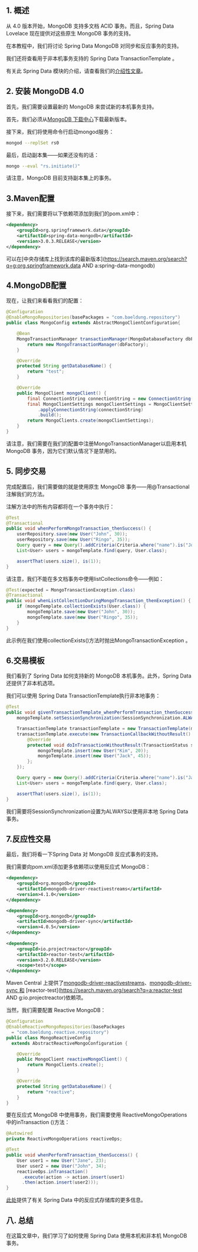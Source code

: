 ## 1. 概述

从 4.0 版本开始，MongoDB 支持多文档 ACID 事务。而且，Spring Data Lovelace 现在提供对这些原生 MongoDB 事务的支持。

在本教程中，我们将讨论 Spring Data MongoDB 对同步和反应事务的支持。

我们还将查看用于非本机事务支持的 Spring Data TransactionTemplate 。

有关此 Spring Data 模块的介绍，请查看我们的[介绍性文章](https://www.baeldung.com/spring-data-mongodb-tutorial)。

## 2. 安装 MongoDB 4.0

首先，我们需要设置最新的 MongoDB 来尝试新的本机事务支持。

首先，我们必须从[MongoDB 下载中心](https://www.mongodb.com/download-center?initial=true#atlas)下载最新版本。

接下来，我们将使用命令行启动mongod服务：

```bash
mongod --replSet rs0
```

最后，启动副本集——如果还没有的话：

```bash
mongo --eval "rs.initiate()"
```

请注意，MongoDB 目前支持副本集上的事务。

## 3.Maven配置

接下来，我们需要将以下依赖项添加到我们的pom.xml中：

```xml
<dependency>
    <groupId>org.springframework.data</groupId>
    <artifactId>spring-data-mongodb</artifactId>
    <version>3.0.3.RELEASE</version>
</dependency>
```

可以在[中央存储库上找到该库的最新版本](https://search.maven.org/search?q=g:org.springframework.data AND a:spring-data-mongodb)

## 4.MongoDB配置

现在，让我们来看看我们的配置：

```java
@Configuration
@EnableMongoRepositories(basePackages = "com.baeldung.repository")
public class MongoConfig extends AbstractMongoClientConfiguration{

    @Bean
    MongoTransactionManager transactionManager(MongoDatabaseFactory dbFactory) {
        return new MongoTransactionManager(dbFactory);
    }

    @Override
    protected String getDatabaseName() {
        return "test";
    }

    @Override
    public MongoClient mongoClient() {
        final ConnectionString connectionString = new ConnectionString("mongodb://localhost:27017/test");
        final MongoClientSettings mongoClientSettings = MongoClientSettings.builder()
            .applyConnectionString(connectionString)
            .build();
        return MongoClients.create(mongoClientSettings);
    }
}
```

请注意，我们需要在我们的配置中注册MongoTransactionManager以启用本机 MongoDB 事务，因为它们默认情况下是禁用的。

## 5. 同步交易

完成配置后，我们需要做的就是使用原生 MongoDB 事务——用@Transactional注解我们的方法。

注解方法中的所有内容都将在一个事务中执行：

```java
@Test
@Transactional
public void whenPerformMongoTransaction_thenSuccess() {
    userRepository.save(new User("John", 30));
    userRepository.save(new User("Ringo", 35));
    Query query = new Query().addCriteria(Criteria.where("name").is("John"));
    List<User> users = mongoTemplate.find(query, User.class);

    assertThat(users.size(), is(1));
}
```

请注意，我们不能在多文档事务中使用listCollections命令——例如：

```java
@Test(expected = MongoTransactionException.class)
@Transactional
public void whenListCollectionDuringMongoTransaction_thenException() {
    if (mongoTemplate.collectionExists(User.class)) {
        mongoTemplate.save(new User("John", 30));
        mongoTemplate.save(new User("Ringo", 35));
    }
}
```

此示例在我们使用collectionExists()方法时抛出MongoTransactionException 。

## 6.交易模板

我们看到了 Spring Data 如何支持新的 MongoDB 本机事务。此外，Spring Data 还提供了非本机选项。

我们可以使用 Spring Data TransactionTemplate执行非本地事务：

```java
@Test
public void givenTransactionTemplate_whenPerformTransaction_thenSuccess() {
    mongoTemplate.setSessionSynchronization(SessionSynchronization.ALWAYS);                                     

    TransactionTemplate transactionTemplate = new TransactionTemplate(mongoTransactionManager);
    transactionTemplate.execute(new TransactionCallbackWithoutResult() {
        @Override
        protected void doInTransactionWithoutResult(TransactionStatus status) {
            mongoTemplate.insert(new User("Kim", 20));
            mongoTemplate.insert(new User("Jack", 45));
        };
    });

    Query query = new Query().addCriteria(Criteria.where("name").is("Jack")); 
    List<User> users = mongoTemplate.find(query, User.class);

    assertThat(users.size(), is(1));
}
```

我们需要将SessionSynchronization设置为ALWAYS以使用非本地 Spring Data 事务。

## 7.反应性交易

最后，我们将看一下Spring Data 对 MongoDB 反应式事务的支持。

我们需要向pom.xml添加更多依赖项以使用反应式 MongoDB：

```xml
<dependency>
    <groupId>org.mongodb</groupId>
    <artifactId>mongodb-driver-reactivestreams</artifactId>
    <version>4.1.0</version>
</dependency>

<dependency>
    <groupId>org.mongodb</groupId>
    <artifactId>mongodb-driver-sync</artifactId>
    <version>4.0.5</version>
</dependency>
        
<dependency>
    <groupId>io.projectreactor</groupId>
    <artifactId>reactor-test</artifactId>
    <version>3.2.0.RELEASE</version>
    <scope>test</scope>
</dependency>
```

Maven Central 上提供了[mongodb-driver-reactivestreams](https://search.maven.org/search?q=mongodb-driver-reactivestreams)、[mongodb-driver-sync 和](https://search.maven.org/search?q=mongodb-driver-sync) [reactor-test](https://search.maven.org/search?q=a:reactor-test AND g:io.projectreactor)依赖项。

当然，我们需要配置 Reactive MongoDB：

```java
@Configuration
@EnableReactiveMongoRepositories(basePackages 
  = "com.baeldung.reactive.repository")
public class MongoReactiveConfig 
  extends AbstractReactiveMongoConfiguration {

    @Override
    public MongoClient reactiveMongoClient() {
        return MongoClients.create();
    }

    @Override
    protected String getDatabaseName() {
        return "reactive";
    }
}
```

要在反应式 MongoDB 中使用事务，我们需要使用 ReactiveMongoOperations 中的inTransaction ()方法：

```java
@Autowired
private ReactiveMongoOperations reactiveOps;

@Test
public void whenPerformTransaction_thenSuccess() {
    User user1 = new User("Jane", 23);
    User user2 = new User("John", 34);
    reactiveOps.inTransaction()
      .execute(action -> action.insert(user1)
      .then(action.insert(user2)));
}
```

[此处](https://www.baeldung.com/spring-data-mongodb-reactive)提供了有关 Spring Data 中的反应式存储库的更多信息。

## 八. 总结

在这篇文章中，我们学习了如何使用 Spring Data 使用本机和非本机 MongoDB 事务。